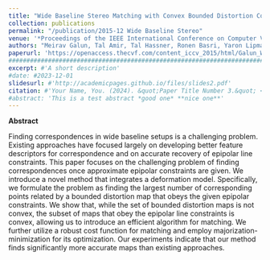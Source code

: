 ```yaml
---
title: "Wide Baseline Stereo Matching with Convex Bounded Distortion Constraints"
collection: publications
permalink: "/publication/2015-12 Wide Baseline Stereo"
venue: '*Proceedings of the IEEE International Conference on Computer Vision*, pp. 2228-2236. 2015'
authors: "Meirav Galun, Tal Amir, Tal Hassner, Ronen Basri, Yaron Lipman"
paperurl: 'https://openaccess.thecvf.com/content_iccv_2015/html/Galun_Wide_Baseline_Stereo_ICCV_2015_paper.html'
###########################################################################################
excerpt: #'A short description'
#date: #2023-12-01
slidesurl: #'http://academicpages.github.io/files/slides2.pdf'
citation: #'Your Name, You. (2024). &quot;Paper Title Number 3.&quot; <i>GitHub Journal of Bugs</i>. 1(3).'
#abstract: 'This is a test abstract *good one* **nice one**'
---
```



**Abstract**

Finding correspondences in wide baseline setups is a challenging problem. Existing approaches have focused largely on developing better feature descriptors for correspondence and on accurate recovery of epipolar line constraints. This paper focuses on the challenging problem of finding correspondences once approximate epipolar constraints are given. We introduce a novel method that integrates a deformation model. Specifically, we formulate the problem as finding the largest number of corresponding points related by a bounded distortion map that obeys the given epipolar constraints. We show that, while the set of bounded distortion maps is not convex, the subset of maps that obey the epipolar line constraints is convex, allowing us to introduce an efficient algorithm for matching. We further utilize a robust cost function for matching and employ majorization-minimization for its optimization. Our experiments indicate that our method finds significantly more accurate maps than existing approaches.